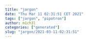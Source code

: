 ```yaml
---
title: "jargon"
date: "Thu Mar 11 02:31:51 CET 2021"
tags: ["jargon", "pipotron"]
author: m1ch3l
categories: ["generated"]
slug: "jargon/2021-03-11-02:31:51"
---
```




